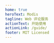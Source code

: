```yaml
---
home: true
heroText: Modis
tagline: Web 评论服务
actionText: 开始使用
actionLink: /guide/
footer: MIT Licensed
---
```


<!-- <div ref="modis"></div>

<script>
export default {
  mounted: async function() {
    await this.$nextTick();

    new Modis({
      el: this.$refs.modis,
      backend: "leancloud",
      spa: true
    });
  }
};
</script> -->
